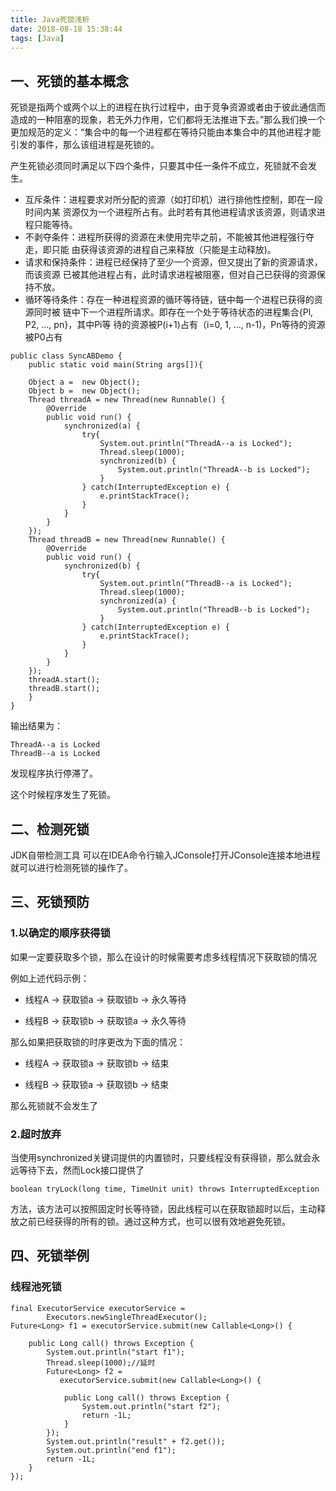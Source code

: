 ```yaml
---
title: Java死锁浅析
date: 2018-08-18 15:38:44
tags: [Java]
---
```


## 一、死锁的基本概念
死锁是指两个或两个以上的进程在执行过程中，由于竞争资源或者由于彼此通信而造成的一种阻塞的现象，若无外力作用，它们都将无法推进下去。”那么我们换一个更加规范的定义：“集合中的每一个进程都在等待只能由本集合中的其他进程才能引发的事件，那么该组进程是死锁的。


产生死锁必须同时满足以下四个条件，只要其中任一条件不成立，死锁就不会发生。

* 互斥条件：进程要求对所分配的资源（如打印机）进行排他性控制，即在一段时间内某 资源仅为一个进程所占有。此时若有其他进程请求该资源，则请求进程只能等待。
* 不剥夺条件：进程所获得的资源在未使用完毕之前，不能被其他进程强行夺走，即只能 由获得该资源的进程自己来释放（只能是主动释放)。
* 请求和保持条件：进程已经保持了至少一个资源，但又提出了新的资源请求，而该资源 已被其他进程占有，此时请求进程被阻塞，但对自己已获得的资源保持不放。
* 循环等待条件：存在一种进程资源的循环等待链，链中每一个进程已获得的资源同时被 链中下一个进程所请求。即存在一个处于等待状态的进程集合{Pl, P2, ..., pn}，其中Pi等 待的资源被P(i+1)占有（i=0, 1, ..., n-1)，Pn等待的资源被P0占有


```
public class SyncABDemo {
    public static void main(String args[]){

    Object a =  new Object();
    Object b =  new Object();
    Thread threadA = new Thread(new Runnable() {
        @Override
        public void run() {
            synchronized(a) {
                try{
                    System.out.println("ThreadA--a is Locked");
                    Thread.sleep(1000);
                    synchronized(b) {
                        System.out.println("ThreadA--b is Locked");
                    }
                } catch(InterruptedException e) {
                    e.printStackTrace();
                }
            }
        }
    });
    Thread threadB = new Thread(new Runnable() {
        @Override
        public void run() {
            synchronized(b) {
                try{
                    System.out.println("ThreadB--a is Locked");
                    Thread.sleep(1000);
                    synchronized(a) {
                        System.out.println("ThreadB--b is Locked");
                    }
                } catch(InterruptedException e) {
                    e.printStackTrace();
                }
            }
        }
    });
    threadA.start();
    threadB.start();
    }
}

```


输出结果为：

```
ThreadA--a is Locked
ThreadB--a is Locked

```

发现程序执行停滞了。

这个时候程序发生了死锁。

## 二、检测死锁
JDK自带检测工具
可以在IDEA命令行输入JConsole打开JConsole连接本地进程就可以进行检测死锁的操作了。


## 三、死锁预防

### 1.以确定的顺序获得锁

如果一定要获取多个锁，那么在设计的时候需要考虑多线程情况下获取锁的情况

例如上述代码示例：

* 线程A -> 获取锁a -> 获取锁b -> 永久等待

* 线程B -> 获取锁b -> 获取锁a -> 永久等待

那么如果把获取锁的时序更改为下面的情况：

* 线程A -> 获取锁a -> 获取锁b -> 结束

* 线程B -> 获取锁a -> 获取锁b -> 结束

那么死锁就不会发生了

### 2.超时放弃

当使用synchronized关键词提供的内置锁时，只要线程没有获得锁，那么就会永远等待下去，然而Lock接口提供了

`boolean tryLock(long time, TimeUnit unit) throws InterruptedException`

方法，该方法可以按照固定时长等待锁，因此线程可以在获取锁超时以后，主动释放之前已经获得的所有的锁。通过这种方式，也可以很有效地避免死锁。

## 四、死锁举例

### 线程池死锁

```
final ExecutorService executorService = 
        Executors.newSingleThreadExecutor();
Future<Long> f1 = executorService.submit(new Callable<Long>() {

    public Long call() throws Exception {
        System.out.println("start f1");
        Thread.sleep(1000);//延时
        Future<Long> f2 = 
           executorService.submit(new Callable<Long>() {

            public Long call() throws Exception {
                System.out.println("start f2");
                return -1L;
            }
        });
        System.out.println("result" + f2.get());
        System.out.println("end f1");
        return -1L;
    }
});
```

